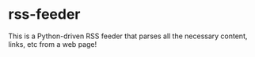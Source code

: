 # rss-feeder
This is a Python-driven RSS feeder that parses all the necessary content, links, etc from a web page!
